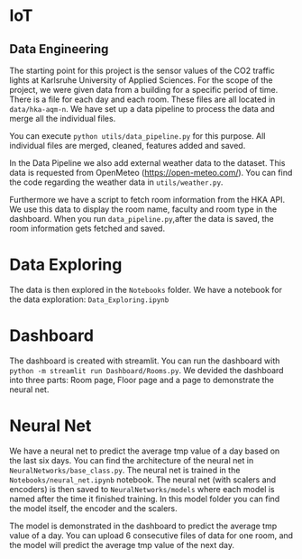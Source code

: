 # IoT
## Data Engineering
The starting point for this project is the sensor values of the CO2 traffic lights at Karlsruhe University of Applied Sciences. For the scope of the project, we were given data from a building for a specific period of time. There is a file for each day and each room. These files are all located in `data/hka-aqm-n`. We have set up a data pipeline to process the data and merge all the individual files. 

You can execute `python utils/data_pipeline.py` for this purpose. All individual files are merged, cleaned, features added and saved. 

In the Data Pipeline we also add external weather data to the dataset. This data is requested from OpenMeteo (https://open-meteo.com/).
You can find the code regarding the weather data in `utils/weather.py`.

Furthermore we have a script to fetch room information from the HKA API. We use this data to display the room name, faculty and room type in the dashboard. When you run `data_pipeline.py`,after the data is saved, the room information gets fetched and saved.

# Data Exploring
The data is then explored in the `Notebooks` folder. We have a notebook for the data exploration: `Data_Exploring.ipynb`

# Dashboard
The dashboard is created with streamlit. You can run the dashboard with `python -m streamlit run Dashboard/Rooms.py`.
We devided the dashboard into three parts: Room page, Floor page and a page to demonstrate the neural net.

# Neural Net
We have a neural net to predict the average tmp value of a day based on the last six days. You can find the architecture of the neural net in `NeuralNetworks/base_class.py`. The neural net is trained in the `Notebooks/neural_net.ipynb` notebook. The neural net (with scalers and encoders) is then saved to `NeuralNetworks/models` where each model is named after the time it finished training. In this model folder you can find the model itself, the encoder and the scalers.

The model is demonstrated in the dashboard to predict the average tmp value of a day. You can upload 6 consecutive files of data for one room, and the model will predict the average tmp value of the next day.